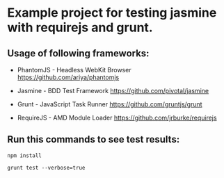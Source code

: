 

# Example project for testing jasmine with requirejs and grunt.

## Usage of following frameworks:

* PhantomJS - Headless WebKit Browser
https://github.com/ariya/phantomjs

* Jasmine - BDD Test Framework
https://github.com/pivotal/jasmine

* Grunt - JavaScript Task Runner
https://github.com/gruntjs/grunt

* RequireJS - AMD Module Loader
https://github.com/jrburke/requirejs

## Run this commands to see test results:

```
npm install
```

```
grunt test --verbose=true
```
